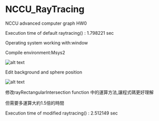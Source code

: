 # NCCU_RayTracing
NCCU advanced computer graph HW0

Execution time of default raytracing() : 1.798221 sec

Operating system working with:window

Compile environment:Msys2

![alt text](https://github.com/s0461117/NCCU_RayTracing/blob/main/results/default_out.png)

Edit background and sphere position

![alt text](https://github.com/s0461117/NCCU_RayTracing/blob/main/results/Edit_scene.png)

修改rayRectangularIntersection function 中的運算方法,讓程式碼更好理解

但需要多運算大約1.5倍的時間

Execution time of modified raytracing() : 2.512149 sec
